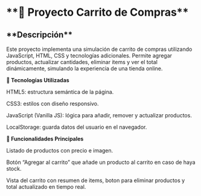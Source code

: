<h1>**🛒 Proyecto Carrito de Compras**</h1>

<h2>**Descripción**</h2>

Este proyecto implementa una simulación de carrito de compras utilizando JavaScript, HTML, CSS y tecnologías adicionales. Permite agregar productos, actualizar cantidades, eliminar items y ver el total dinámicamente, simulando la experiencia de una tienda online.

**🚀 Tecnologías Utilizadas**

HTML5: estructura semántica de la página.

CSS3: estilos con diseño responsivo.

JavaScript (Vanilla JS): lógica para añadir, remover y actualizar productos.

LocalStorage: guarda datos del usuario en el navegador.


**🧠 Funcionalidades Principales**

Listado de productos con precio e imagen.

Botón “Agregar al carrito” que añade un producto al carrito en caso  de haya stock.

Vista del carrito con resumen de items, boton para eliminar productos y total actualizado en tiempo real.

